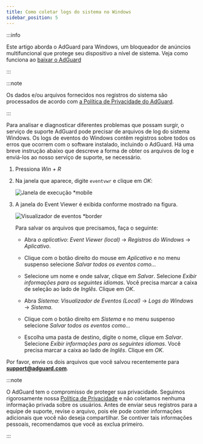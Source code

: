 ```yaml
---
title: Como coletar logs do sistema no Windows
sidebar_position: 5
---
```


:::info

Este artigo aborda o AdGuard para Windows, um bloqueador de anúncios multifuncional que protege seu dispositivo a nível de sistema. Veja como funciona ao [baixar o AdGuard](https://agrd.io/download-kb-adblock)

:::

:::note

Os dados e/ou arquivos fornecidos nos registros do sistema são processados de acordo com [a Política de Privacidade do AdGuard](https://adguard.com/en/privacy.html).

:::

Para analisar e diagnosticar diferentes problemas que possam surgir, o serviço de suporte AdGuard pode precisar de arquivos de log do sistema Windows. Os logs de eventos do Windows contêm registros sobre todos os erros que ocorrem com o software instalado, incluindo o AdGuard. Há uma breve instrução abaixo que descreve a forma de obter os arquivos de log e enviá-los ao nosso serviço de suporte, se necessário.

1. Pressiona *Win + R*

1. Na janela que aparece, digite `eventvwr` e clique em *OK*:

    ![Janela de execução *mobile](https://cdn.adtidy.org/public/Adguard/kb/newscreenshots/En/eng_event_logs_1.png)

1. A janela do Event Viewer é exibida conforme mostrado na figura.

    ![Visualizador de eventos *border](https://cdn.adtidy.org/public/Adguard/kb/newscreenshots/En/eng_event_logs_2.png)

    Para salvar os arquivos que precisamos, faça o seguinte:

    - Abra *o aplicativo*: *Event Viewer (local)* → *Registros do Windows* → *Aplicativo*.

    - Clique com o botão direito do mouse em *Aplicativo* e no menu suspenso selecione *Salvar todos os eventos como...*

    - Selecione um nome e onde salvar, clique em *Salvar*. Selecione *Exibir informações para os seguintes idiomas*. Você precisa marcar a caixa de seleção ao lado de *Inglês*. Clique em *OK*.

    - Abra *Sistema*: *Visualizador de Eventos (Local)* → *Logs do Windows* → *Sistema*.

    - Clique com o botão direito em *Sistema* e no menu suspenso selecione *Salvar todos os eventos como...*

    - Escolha uma pasta de destino, digite o nome, clique em *Salvar*. Selecione *Exibir informações para os seguintes idiomas*. Você precisa marcar a caixa ao lado de *Inglês*. Clique em *OK*.

Por favor, envie os dois arquivos que você salvou recentemente para **support@adguard.com**.

:::note

O AdGuard tem o compromisso de proteger sua privacidade. Seguimos rigorosamente nossa [Política de Privacidade](https://adguard.com/privacy/windows.html) e não coletamos nenhuma informação privada sobre os usuários. Antes de enviar seus registros para a equipe de suporte, revise o arquivo, pois ele pode conter informações adicionais que você não deseja compartilhar. Se contiver tais informações pessoais, recomendamos que você as exclua primeiro.

:::
